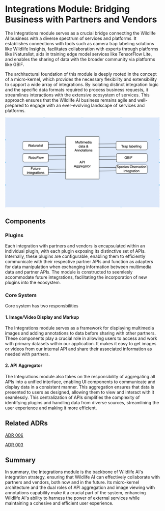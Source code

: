 # Integrations Module: Bridging Business with Partners and Vendors

The Integrations module serves as a crucial bridge connecting the Wildlife AI business with a diverse spectrum of services and platforms. It establishes connections with tools such as camera trap labeling solutions like Wildlife Insights, facilitates collaboration with experts through platforms like iNaturalist, aids in training edge model services like TensorFlow Lite, and enables the sharing of data with the broader community via platforms like GBIF.

The architectural foundation of this module is deeply rooted in the concept of a micro-kernel, which provides the necessary flexibility and extensibility to support a wide array of integrations. By isolating distinct integration logic and the specific data formats required to process business requests, it streamlines interactions with the extensive ecosystem of services. This approach ensures that the Wildlife AI business remains agile and well-prepared to engage with an ever-evolving landscape of services and platforms.

![Integrations module](../figures/integrations-module.png "Integrations module")

## Components

### Plugins

Each integration with partners and vendors is encapsulated within an individual plugin, with each plugin exposing its distinctive set of APIs. Internally, these plugins are configurable, enabling them to efficiently communicate with their respective partner APIs and function as adapters for data manipulation when exchanging information between multimedia data and partner APIs. The module is constructed to seemlesly accommodate future integrations, facilitating the incorporation of new plugins into the ecosystem.

### Core System
Core system has two responsbilities

#### 1. Image/Video Display and Markup

The Integrations module serves as a framework for displaying multimedia images and adding annotations to data before sharing with other partners. These components play a crucial role in allowing users to access and work with primary datasets within our application. It makes it easy to get images or videos from our internal API and share their associated information as needed with partners.

#### 2. API Aggregator

The Integrations module also takes on the responsibility of aggregating all APIs into a unified interface, enabling UI components to communicate and display data in a consistent manner. This aggregation ensures that data is presented to users as designed, allowing them to view and interact with it seamlessly. This centralization of APIs simplifies the complexity of identifying plugins and handling data from diverse sources, streamlining the user experience and making it more efficient.


## Related ADRs
[ADR 006](../ADRs/ADR006-MicroKernel.md)

[ADR 003](../ADRs/ADR003-Processing%20with%203rd%20Parties%20and%20Edge%20Computing.md)

## Summary
In summary, the Integrations module is the backbone of Wildlife AI's integration strategy, ensuring that Wildlife AI can effectively collaborate with partners and vendors, both now and in the future. Its micro-kernel architecture and the dual roles of API aggregation and image viewing with annotations capability make it a crucial part of the system, enhancing Wildlife AI's ability to harness the power of external services while maintaining a cohesive and efficient user experience.